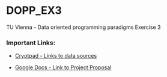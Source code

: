 # DOPP_EX3
TU Vienna - Data oriented programming paradigms Exercise 3


### Important Links:

* [Cryptpad - Links to data sources](https://cryptpad.piratenpartei.de/pad/#/2/pad/edit/OJCm1t-Hsz2gIaZHuRmvE+4k/)

* [Google Docs - Link to Project Proposal](https://docs.google.com/document/d/17UJZGyf5W_zKOpZBso5Ds9KIZ3cHsBMuaKC-mSDAcso/edit#)
